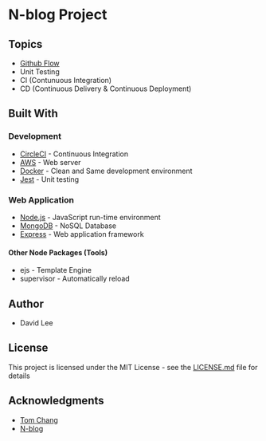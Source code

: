 # N-blog Project

## Topics
* [Github Flow](https://guides.github.com/introduction/flow/)
* Unit Testing
* CI (Contunuous Integration)
* CD (Continuous Delivery & Continuous Deployment)

## Built With
### Development
* [CircleCI](https://circleci.com) - Continuous Integration
* [AWS](https://aws.amazon.com) - Web server
* [Docker](https://www.docker.com) - Clean and Same development environment
* [Jest](https://facebook.github.io/jest/) - Unit testing

### Web Application
* [Node.js](https://nodejs.org/en/) - JavaScript run-time environment
* [MongoDB](https://www.mongodb.com) - NoSQL Database
* [Express](https://github.com/expressjs/express/) - Web application framework

#### Other Node Packages (Tools)
* ejs - Template Engine
* supervisor - Automatically reload

## Author
* David Lee

## License
This project is licensed under the MIT License - see the [LICENSE.md](LICENSE.md) file for details

## Acknowledgments
* [Tom Chang](https://github.com/trylovetom)
* [N-blog](https://github.com/nswbmw/N-blog)
